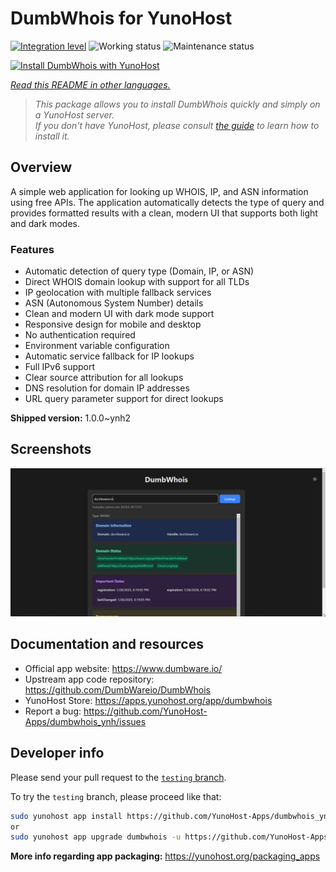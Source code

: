 <!--
N.B.: This README was automatically generated by <https://github.com/YunoHost/apps/tree/master/tools/readme_generator>
It shall NOT be edited by hand.
-->

# DumbWhois for YunoHost

[![Integration level](https://apps.yunohost.org/badge/integration/dumbwhois)](https://ci-apps.yunohost.org/ci/apps/dumbwhois/)
![Working status](https://apps.yunohost.org/badge/state/dumbwhois)
![Maintenance status](https://apps.yunohost.org/badge/maintained/dumbwhois)

[![Install DumbWhois with YunoHost](https://install-app.yunohost.org/install-with-yunohost.svg)](https://install-app.yunohost.org/?app=dumbwhois)

*[Read this README in other languages.](./ALL_README.md)*

> *This package allows you to install DumbWhois quickly and simply on a YunoHost server.*  
> *If you don't have YunoHost, please consult [the guide](https://yunohost.org/install) to learn how to install it.*

## Overview

A simple web application for looking up WHOIS, IP, and ASN information using free APIs. The application automatically detects the type of query and provides formatted results with a clean, modern UI that supports both light and dark modes.

### Features

- Automatic detection of query type (Domain, IP, or ASN)
- Direct WHOIS domain lookup with support for all TLDs
- IP geolocation with multiple fallback services
- ASN (Autonomous System Number) details
- Clean and modern UI with dark mode support
- Responsive design for mobile and desktop
- No authentication required
- Environment variable configuration
- Automatic service fallback for IP lookups
- Full IPv6 support
- Clear source attribution for all lookups
- DNS resolution for domain IP addresses
- URL query parameter support for direct lookups


**Shipped version:** 1.0.0~ynh2

## Screenshots

![Screenshot of DumbWhois](./doc/screenshots/screenshot.png)

## Documentation and resources

- Official app website: <https://www.dumbware.io/>
- Upstream app code repository: <https://github.com/DumbWareio/DumbWhois>
- YunoHost Store: <https://apps.yunohost.org/app/dumbwhois>
- Report a bug: <https://github.com/YunoHost-Apps/dumbwhois_ynh/issues>

## Developer info

Please send your pull request to the [`testing` branch](https://github.com/YunoHost-Apps/dumbwhois_ynh/tree/testing).

To try the `testing` branch, please proceed like that:

```bash
sudo yunohost app install https://github.com/YunoHost-Apps/dumbwhois_ynh/tree/testing --debug
or
sudo yunohost app upgrade dumbwhois -u https://github.com/YunoHost-Apps/dumbwhois_ynh/tree/testing --debug
```

**More info regarding app packaging:** <https://yunohost.org/packaging_apps>
